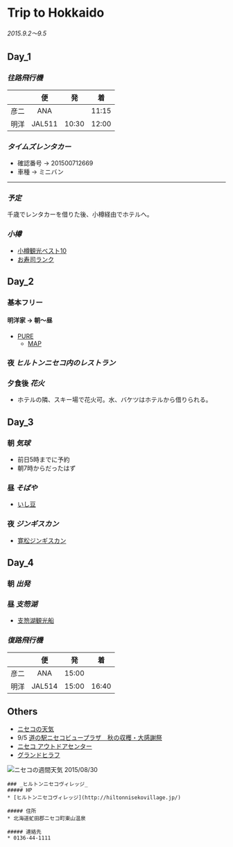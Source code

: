 # Trip to Hokkaido
###### 2015.9.2〜9.5

## Day_1
### _往路飛行機_

||便|発|着|
|:-:|:-:|:-:|:-:|
|彦二|ANA||11:15|
|明洋|JAL511|10:30|12:00|

### _タイムズレンタカー_
* 確認番号 -> 201500712669
* 車種 -> ミニバン

---

### _予定_
千歳でレンタカーを借りた後、小樽経由でホテルへ。

### _小樽_
* [小樽観光ベスト10](http://www.tripadvisor.jp/Attractions-g298153-Activities-Otaru_Hokkaido.html)
* [お寿司ランク](http://tabelog.com/sushi/hokkaido/A0106/A010601/rank/)

## Day_2
### 基本フリー

#### 明洋家 -> 朝〜昼
* [PURE](http://www.niseko-village.com/ja/summer/index.html)
    * [MAP](http://www.niseko-village.com/ja/summer/pdf/2015_puremap.pdf)

### 夜 _ヒルトンニセコ内のレストラン_

### 夕食後 _花火_
* ホテルの隣、スキー場で花火可。水、バケツはホテルから借りられる。

## Day_3
### 朝 _気球_
* 前日5時までに予約
* 朝7時からだったはず

### 昼 _そばや_
* [いし豆](http://tabelog.com/hokkaido/A0106/A010603/1005543/)


### 夜 _ジンギスカン_
* [寛松ジンギスカン](http://tabelog.com/hokkaido/A0106/A010603/1017938/)


## Day_4
### 朝 _出発_

### 昼 _支笏湖_
* [支笏湖観光船](http://www.shikotsu-ship.co.jp/)


### _復路飛行機_

||便|発|着|
|:-:|:-:|:-:|:-:|
|彦二|ANA|15:00||
|明洋|JAL514|15:00|16:40|

## Others
* [ニセコの天気](http://weather.yahoo.co.jp/weather/jp/1b/1600/1395.html)
* 9/5 [道の駅ニセコビュープラザ　秋の収穫・大感謝祭](http://www.niseko-ta.jp/event/detail.php?id=694)
* [ニセコ アウトドアセンター](http://www.noc-hokkaido.jp/)
* [グランドヒラフ](http://www.grand-hirafu.jp/summer/)

![ニセコの週間天気 2015/08/30](https://dl.dropboxusercontent.com/s/662uzps0hddbwmw/%E3%82%B9%E3%82%AF%E3%83%AA%E3%83%BC%E3%83%B3%E3%82%B7%E3%83%A7%E3%83%83%E3%83%88%202015-08-30%2011.06.35.png)


```
### _ヒルトンニセコヴィレッジ_
##### HP
* [ヒルトンニセコヴィレッジ](http://hiltonnisekovillage.jp/)

##### 住所
* 北海道虻田郡ニセコ町東山温泉

##### 連絡先
* 0136-44-1111
```
